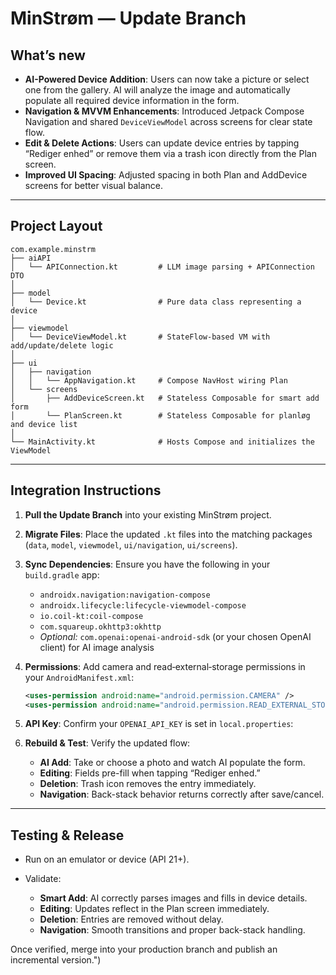 # MinStrøm — Update Branch

## What’s new

* **AI-Powered Device Addition**: Users can now take a picture or select one from the gallery. AI will analyze the image and automatically populate all required device information in the form.
* **Navigation & MVVM Enhancements**: Introduced Jetpack Compose Navigation and shared `DeviceViewModel` across screens for clear state flow.
* **Edit & Delete Actions**: Users can update device entries by tapping “Rediger enhed” or remove them via a trash icon directly from the Plan screen.
* **Improved UI Spacing**: Adjusted spacing in both Plan and AddDevice screens for better visual balance.

---

## Project Layout

```
com.example.minstrm
├── aiAPI
│   └── APIConnection.kt         # LLM image parsing + APIConnection DTO
│
├── model
│   └── Device.kt                # Pure data class representing a device
│
├── viewmodel
│   └── DeviceViewModel.kt       # StateFlow-based VM with add/update/delete logic
│
├── ui
│   ├── navigation
│   │   └── AppNavigation.kt     # Compose NavHost wiring Plan
│   └── screens
│       ├── AddDeviceScreen.kt   # Stateless Composable for smart add form
│       └── PlanScreen.kt        # Stateless Composable for planløg and device list 
│
└── MainActivity.kt              # Hosts Compose and initializes the ViewModel
```

---

## Integration Instructions

1. **Pull the Update Branch** into your existing MinStrøm project.
2. **Migrate Files**: Place the updated `.kt` files into the matching packages (`data`, `model`, `viewmodel`, `ui/navigation`, `ui/screens`).
3. **Sync Dependencies**: Ensure you have the following in your `build.gradle` app:

   * `androidx.navigation:navigation-compose`
   * `androidx.lifecycle:lifecycle-viewmodel-compose`
   * `io.coil-kt:coil-compose`
   * `com.squareup.okhttp3:okhttp`
   * *Optional:* `com.openai:openai-android-sdk` (or your chosen OpenAI client) for AI image analysis
4. **Permissions**: Add camera and read‑external‑storage permissions in your `AndroidManifest.xml`:

   ```xml
   <uses-permission android:name="android.permission.CAMERA" />
   <uses-permission android:name="android.permission.READ_EXTERNAL_STORAGE" />
   ```
5. **API Key**: Confirm your `OPENAI_API_KEY` is set in `local.properties`:

6. **Rebuild & Test**: Verify the updated flow:

   * **AI Add**: Take or choose a photo and watch AI populate the form.
   * **Editing**: Fields pre-fill when tapping “Rediger enhed.”
   * **Deletion**: Trash icon removes the entry immediately.
   * **Navigation**: Back-stack behavior returns correctly after save/cancel.

---

## Testing & Release

* Run on an emulator or device (API 21+).
* Validate:

  * **Smart Add**: AI correctly parses images and fills in device details.
  * **Editing**: Updates reflect in the Plan screen immediately.
  * **Deletion**: Entries are removed without delay.
  * **Navigation**: Smooth transitions and proper back-stack handling.

Once verified, merge into your production branch and publish an incremental version.")

